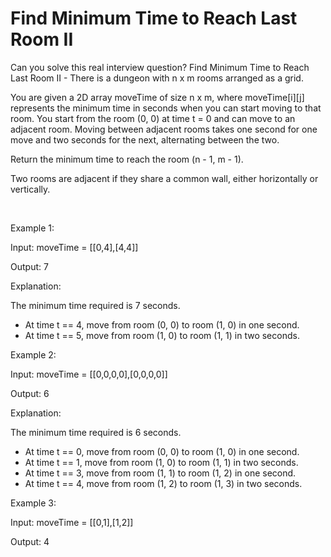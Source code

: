 # Find Minimum Time to Reach Last Room II

Can you solve this real interview question? Find Minimum Time to Reach Last Room II - There is a dungeon with n x m rooms arranged as a grid.

You are given a 2D array moveTime of size n x m, where moveTime[i][j] represents the minimum time in seconds when you can start moving to that room. You start from the room (0, 0) at time t = 0 and can move to an adjacent room. Moving between adjacent rooms takes one second for one move and two seconds for the next, alternating between the two.

Return the minimum time to reach the room (n - 1, m - 1).

Two rooms are adjacent if they share a common wall, either horizontally or vertically.

 

Example 1:

Input: moveTime = [[0,4],[4,4]]

Output: 7

Explanation:

The minimum time required is 7 seconds.

 * At time t == 4, move from room (0, 0) to room (1, 0) in one second.
 * At time t == 5, move from room (1, 0) to room (1, 1) in two seconds.

Example 2:

Input: moveTime = [[0,0,0,0],[0,0,0,0]]

Output: 6

Explanation:

The minimum time required is 6 seconds.

 * At time t == 0, move from room (0, 0) to room (1, 0) in one second.
 * At time t == 1, move from room (1, 0) to room (1, 1) in two seconds.
 * At time t == 3, move from room (1, 1) to room (1, 2) in one second.
 * At time t == 4, move from room (1, 2) to room (1, 3) in two seconds.

Example 3:

Input: moveTime = [[0,1],[1,2]]

Output: 4